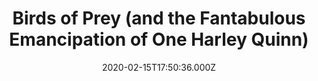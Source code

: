 ---
title: "Birds of Prey (and the Fantabulous Emancipation of One Harley Quinn)"
year: 2020
date: 2020-02-15T17:50:36.000Z
permalink: /almanac/movies/2020-02-15-birds-of-prey-and-the-fantabulous-emancipation-of-one-harley-quinn/index.html
rating: 3
tmdbid: 495764
---
